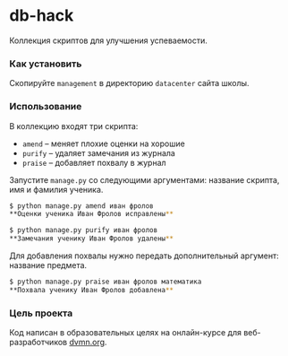 # db-hack

Коллекция скриптов для улучшения успеваемости.

### Как установить

Скопируйте `management` в директорию `datacenter` сайта школы.

### Использование

В коллекцию входят три скрипта:

- `amend` – меняет плохие оценки на хорошие
- `purify` – удаляет замечания из журнала
- `praise` – добавляет похвалу в журнал

Запустите `manage.py` со следующими аргументами: название скрипта, имя и фамилия ученика.

```bash
$ python manage.py amend иван фролов
**Оценки ученика Иван Фролов исправлены**
```

```bash
$ python manage.py purify иван фролов
**Замечания ученику Иван Фролов удалены**
```

Для добавления похвалы нужно передать дополнительный аргумент: название предмета.

```bash
$ python manage.py praise иван фролов математика
**Похвала ученику Иван Фролов добавлена**
```

### Цель проекта

Код написан в образовательных целях на онлайн-курсе для веб-разработчиков [dvmn.org](https://dvmn.org/).
